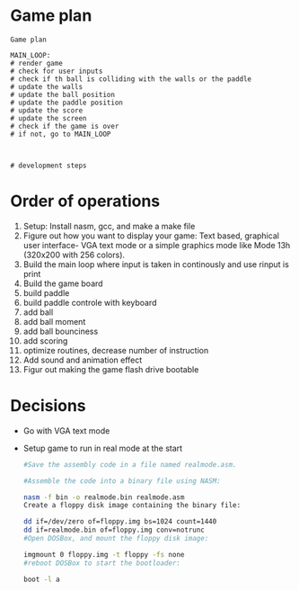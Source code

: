 # Game plan

```
Game plan

MAIN_LOOP:
# render game
# check for user inputs
# check if th ball is colliding with the walls or the paddle
# update the walls
# update the ball position
# update the paddle position
# update the score
# update the screen
# check if the game is over
# if not, go to MAIN_LOOP



# development steps

```

# Order of operations

1. Setup: Install nasm, gcc, and make a make file
2. Figure out how you want to display your game: Text based, graphical user interface- VGA text mode or a simple graphics mode like Mode 13h (320x200 with 256 colors).
3. Build the main loop where input is taken in continously and use rinput is print
4. Build the game board
5. build paddle
6. build paddle controle with keyboard
7. add ball
8. add ball moment
9. add ball bounciness
10. add scoring
11. optimize routines, decrease number of instruction
12. Add sound and animation effect
13. Figur out making the game flash drive bootable

# Decisions

- Go with VGA text mode
- Setup game to run in real mode at the start

  ```bash
  #Save the assembly code in a file named realmode.asm.

  #Assemble the code into a binary file using NASM:

  nasm -f bin -o realmode.bin realmode.asm
  Create a floppy disk image containing the binary file:

  dd if=/dev/zero of=floppy.img bs=1024 count=1440
  dd if=realmode.bin of=floppy.img conv=notrunc
  #Open DOSBox, and mount the floppy disk image:

  imgmount 0 floppy.img -t floppy -fs none
  #reboot DOSBox to start the bootloader:

  boot -l a
  ```
